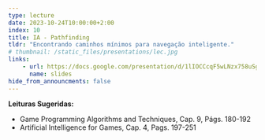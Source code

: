 ```yaml
---
type: lecture
date: 2023-10-24T10:00:00+2:00
index: 10
title: IA - Pathfinding
tldr: "Encontrando caminhos mínimos para navegação inteligente."
# thumbnail: /static_files/presentations/lec.jpg
links: 
    - url: https://docs.google.com/presentation/d/1lIOCCcqF5wLNzx758uSgoOcfxesMPGX8OKZDNebqo_U/edit?usp=sharing
      name: slides
hide_from_announcments: false
---
```

**Leituras Sugeridas:**
- Game Programming Algorithms and Techniques, Cap. 9, Págs. 180-192
- Artificial Intelligence for Games, Cap. 4, Pags. 197-251
